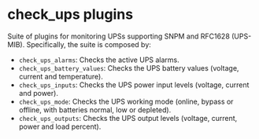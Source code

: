 # check_ups plugins

Suite of plugins for monitoring UPSs supporting SNPM and RFC1628 (UPS-MIB). Specifically, the suite is composed by:

* `check_ups_alarms`: Checks the active UPS alarms.
* `check_ups_battery_values`: Checks the UPS battery values (voltage, current and temperature).
* `check_ups_inputs`: Checks the UPS power input levels (voltage, current and power).
* `check_ups_mode`: Checks the UPS working mode (online, bypass or offline, with batteries normal, low or depleted).
* `check_ups_outputs`: Checks the UPS output levels (voltage, current, power and load percent).
